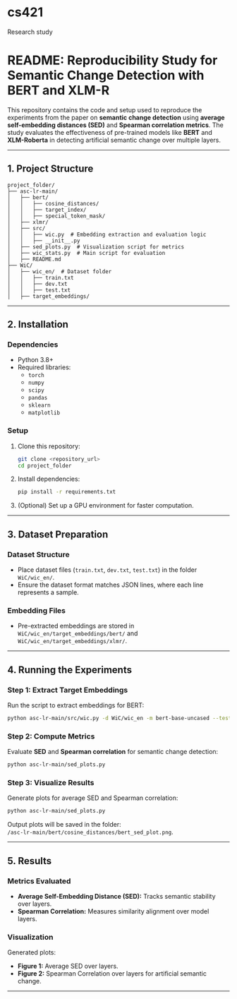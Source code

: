 # cs421
Research study

# README: Reproducibility Study for Semantic Change Detection with BERT and XLM-R

This repository contains the code and setup used to reproduce the experiments from the paper on **semantic change detection** using **average self-embedding distances (SED)** and **Spearman correlation metrics**. The study evaluates the effectiveness of pre-trained models like **BERT** and **XLM-Roberta** in detecting artificial semantic change over multiple layers.

---

## **1. Project Structure**
```
project_folder/
├── asc-lr-main/
│   ├── bert/
│   │   ├── cosine_distances/
│   │   ├── target_index/
│   │   ├── special_token_mask/
│   ├── xlmr/
│   ├── src/
│   │   ├── wic.py  # Embedding extraction and evaluation logic
│   │   ├── __init__.py
│   ├── sed_plots.py  # Visualization script for metrics
│   ├── wic_stats.py  # Main script for evaluation
│   ├── README.md
├── WiC/
│   ├── wic_en/  # Dataset folder
│   │   ├── train.txt
│   │   ├── dev.txt
│   │   ├── test.txt
│   ├── target_embeddings/
```

---

## **2. Installation**

### **Dependencies**
- Python 3.8+
- Required libraries:  
  - `torch`
  - `numpy`
  - `scipy`
  - `pandas`
  - `sklearn`
  - `matplotlib`

### **Setup**
1. Clone this repository:
   ```bash
   git clone <repository_url>
   cd project_folder
   ```

2. Install dependencies:
   ```bash
   pip install -r requirements.txt
   ```

3. (Optional) Set up a GPU environment for faster computation.

---

## **3. Dataset Preparation**
### **Dataset Structure**
- Place dataset files (`train.txt`, `dev.txt`, `test.txt`) in the folder `WiC/wic_en/`.
- Ensure the dataset format matches JSON lines, where each line represents a sample.

### **Embedding Files**
- Pre-extracted embeddings are stored in `WiC/wic_en/target_embeddings/bert/` and `WiC/wic_en/target_embeddings/xlmr/`.

---

## **4. Running the Experiments**

### **Step 1: Extract Target Embeddings**
Run the script to extract embeddings for BERT:
```bash
python asc-lr-main/src/wic.py -d WiC/wic_en -m bert-base-uncased --test_set --train_set --dev_set
```

### **Step 2: Compute Metrics**
Evaluate **SED** and **Spearman correlation** for semantic change detection:
```bash
python asc-lr-main/sed_plots.py
```

### **Step 3: Visualize Results**
Generate plots for average SED and Spearman correlation:
```bash
python asc-lr-main/sed_plots.py
```
Output plots will be saved in the folder:  
`/asc-lr-main/bert/cosine_distances/bert_sed_plot.png`.

---

## **5. Results**
### **Metrics Evaluated**
- **Average Self-Embedding Distance (SED):** Tracks semantic stability over layers.
- **Spearman Correlation:** Measures similarity alignment over model layers.

### **Visualization**
Generated plots:
- **Figure 1:** Average SED over layers.
- **Figure 2:** Spearman Correlation over layers for artificial semantic change.

---
